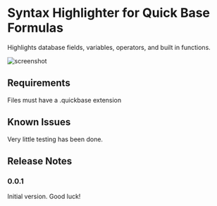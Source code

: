 # Syntax Highlighter for Quick Base Formulas

Highlights database fields, variables, operators, and built in functions.

![screenshot](https://raw.githubusercontent.com/jdklub/vscode-quickbase-formula/master/images/screenshot.png)

## Requirements

Files must have a .quickbase extension

## Known Issues

Very little testing has been done.

## Release Notes

### 0.0.1

Initial version. Good luck!